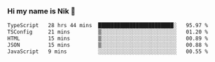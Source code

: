 ### Hi my name is Nik 👋

<!--
**NikDoe/NikDoe** is a ✨ _special_ ✨ repository because its `README.md` (this file) appears on your GitHub profile.

Here are some ideas to get you started:

- 🔭 I’m currently working on ...
- 🌱 I’m currently learning ...
- 👯 I’m looking to collaborate on ...
- 🤔 I’m looking for help with ...
- 💬 Ask me about ...
- 📫 How to reach me: ...
- 😄 Pronouns: ...
- ⚡ Fun fact: ...
-->

<!--START_SECTION:waka-->

```txt
TypeScript   28 hrs 44 mins  ████████████████████████░   95.97 %
TSConfig     21 mins         ▒░░░░░░░░░░░░░░░░░░░░░░░░   01.20 %
HTML         15 mins         ▒░░░░░░░░░░░░░░░░░░░░░░░░   00.89 %
JSON         15 mins         ▒░░░░░░░░░░░░░░░░░░░░░░░░   00.88 %
JavaScript   9 mins          ░░░░░░░░░░░░░░░░░░░░░░░░░   00.55 %
```

<!--END_SECTION:waka-->
